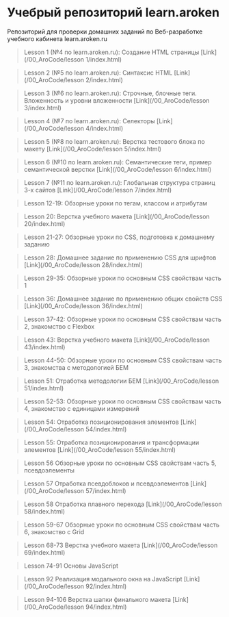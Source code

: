 # Учебрый репозиторий learn.aroken

Репозиторий для проверки домашних заданий по Веб-разработке учебного кабинета learn.aroken.ru

> Lesson 1 (№4 по learn.aroken.ru):
> Создание HTML страницы [Link](/00_AroCode/lesson 1/index.html)

> Lesson 2 (№5 по learn.aroken.ru):
> Синтаксис HTML [Link](/00_AroCode/lesson 2/index.html)

> Lesson 3 (№6 по learn.aroken.ru):
> Строчные, блочные теги. Вложенность и уровни вложенности [Link](/00_AroCode/lesson 3/index.html)

> Lesson 4 (№7 по learn.aroken.ru):
> Селекторы [Link](/00_AroCode/lesson 4/index.html)

> Lesson 5 (№8 по learn.aroken.ru):
> Верстка тестового блока по макету [Link](/00_AroCode/lesson 5/index.html)

> Lesson 6 (№10 по learn.aroken.ru):
> Семантические теги, пример семантической верстки [Link](/00_AroCode/lesson 6/index.html)

> Lesson 7 (№11 по learn.aroken.ru):
> Глобальная структура страниц 3-х сайтов [Link](/00_AroCode/lesson 7/index.html)

> Lesson 12-19:
> Обзорные уроки по тегам, классом и атрибутам

> Lesson 20:
> Верстка учебного макета [Link](/00_AroCode/lesson 20/index.html)

> Lesson 21-27:
> Обзорные уроки по CSS, подготовка к домашнему заданию

> Lesson 28:
> Домашнее задание по применению CSS для шрифтов [Link](/00_AroCode/lesson 28/index.html)

> Lesson 29-35:
> Обзорные уроки по основным CSS свойствам часть 1

> Lesson 36:
> Домашнее задание по применению общих свойств CSS [Link](/00_AroCode/lesson 36/index.html)

> Lesson 37-42:
> Обзорные уроки по основным CSS свойствам часть 2, знакомство с Flexbox

> Lesson 43:
> Верстка учебного макета [Link](/00_AroCode/lesson 43/index.html)

> Lesson 44-50:
> Обзорные уроки по основным CSS свойствам часть 3, знакомства с методологией БЕМ

> Lesson 51:
> Отработка методологии БЕМ [Link](/00_AroCode/lesson 51/index.html)

> Lesson 52-53:
> Обзорные уроки по основным CSS свойствам часть 4, знакомство с единицами измерений

> Lesson 54:
> Отработка позиционирования элементов [Link](/00_AroCode/lesson 54/index.html)

> Lesson 55:
> Отработка позиционирования и трансформации элементов [Link](/00_AroCode/lesson 55/index.html)

> Lesson 56
> Обзорные уроки по основным CSS свойствам часть 5, псевдоэлементы

> Lesson 57
> Отработка псевдоблоков и псевдоэлементов [Link](/00_AroCode/lesson 57/index.html)

> Lesson 58
> Отработка плавного перехода [Link](/00_AroCode/lesson 58/index.html)

> Lesson 59-67
> Обзорные уроки по основным CSS свойствам часть 6, знакомство с Grid

> Lesson 68-73
> Верстка учебного макета [Link](/00_AroCode/lesson 69/index.html)

> Lesson 74-91
> Основы JavaScript

> Lesson 92
> Реализация модального окна на JavaScript [Link](/00_AroCode/lesson 92/index.html)

> Lesson 94-106
> Верстка шапки финального макета [Link](/00_AroCode/lesson 94/index.html)
